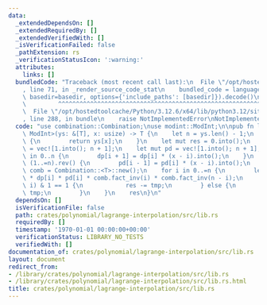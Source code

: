 ```yaml
---
data:
  _extendedDependsOn: []
  _extendedRequiredBy: []
  _extendedVerifiedWith: []
  _isVerificationFailed: false
  _pathExtension: rs
  _verificationStatusIcon: ':warning:'
  attributes:
    links: []
  bundledCode: "Traceback (most recent call last):\n  File \"/opt/hostedtoolcache/Python/3.12.6/x64/lib/python3.12/site-packages/onlinejudge_verify/documentation/build.py\"\
    , line 71, in _render_source_code_stat\n    bundled_code = language.bundle(stat.path,\
    \ basedir=basedir, options={'include_paths': [basedir]}).decode()\n          \
    \         ^^^^^^^^^^^^^^^^^^^^^^^^^^^^^^^^^^^^^^^^^^^^^^^^^^^^^^^^^^^^^^^^^^^^^^^^^^^^^^^^^\n\
    \  File \"/opt/hostedtoolcache/Python/3.12.6/x64/lib/python3.12/site-packages/onlinejudge_verify/languages/rust.py\"\
    , line 288, in bundle\n    raise NotImplementedError\nNotImplementedError\n"
  code: "use combination::Combination;\nuse modint::ModInt;\n\npub fn lagrange_interpolation<T:\
    \ ModInt>(ys: &[T], x: usize) -> T {\n    let n = ys.len() - 1;\n    if x <= n\
    \ {\n        return ys[x];\n    }\n    let mut res = 0.into();\n    let mut dp\
    \ = vec![1.into(); n + 1];\n    let mut pd = vec![1.into(); n + 1];\n    for i\
    \ in 0..n {\n        dp[i + 1] = dp[i] * (x - i).into();\n    }\n    for i in\
    \ (1..=n).rev() {\n        pd[i - 1] = pd[i] * (x - i).into();\n    }\n    let\
    \ comb = Combination::<T>::new();\n    for i in 0..=n {\n        let tmp = ys[i]\
    \ * dp[i] * pd[i] * comb.fact_inv(i) * comb.fact_inv(n - i);\n        if (n -\
    \ i) & 1 == 1 {\n            res -= tmp;\n        } else {\n            res +=\
    \ tmp;\n        }\n    }\n    res\n}\n"
  dependsOn: []
  isVerificationFile: false
  path: crates/polynomial/lagrange-interpolation/src/lib.rs
  requiredBy: []
  timestamp: '1970-01-01 00:00:00+00:00'
  verificationStatus: LIBRARY_NO_TESTS
  verifiedWith: []
documentation_of: crates/polynomial/lagrange-interpolation/src/lib.rs
layout: document
redirect_from:
- /library/crates/polynomial/lagrange-interpolation/src/lib.rs
- /library/crates/polynomial/lagrange-interpolation/src/lib.rs.html
title: crates/polynomial/lagrange-interpolation/src/lib.rs
---
```

